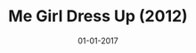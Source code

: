 ---
draft: true
layout: page
title: "Me Girl Dress Up (2012)"
date: 01-01-2017
type: main
categories: ["Game", "Mobile"]
roles: ["User Interface Designer", "Game Developer", "Game Designer"]
external_url: ""
image: assets/credits/...
excerpt_separator: <!--more-->
---